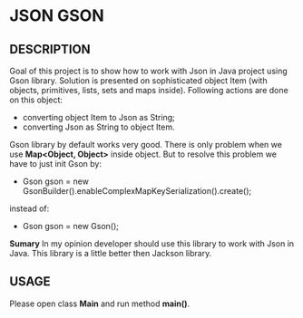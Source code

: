 JSON GSON
=========


DESCRIPTION
-----------

Goal of this project is to show how to work with Json in Java project using Gson library. 
Solution is presented on sophisticated object Item (with objects, primitives, lists, sets and maps inside). Following actions are done on this object:
* converting object Item to Json as String;
* converting Json as String to object Item.

Gson library by default works very good. There is only problem when we use **Map<Object, Object>** inside object. But to resolve this problem we have to just init Gson by:

* Gson gson = new GsonBuilder().enableComplexMapKeySerialization().create();

instead of:

* Gson gson = new Gson();

**Sumary**
In my opinion developer should use this library to work with Json in Java. This library is a little better then Jackson library.


USAGE
-----

Please open class **Main** and run method **main()**.